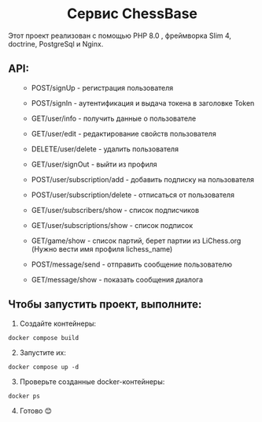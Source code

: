  <h1 align="center">Сервис ChessBase</h1>
  <p>Этот проект реализован с помощью PHP 8.0 , фреймворка Slim 4, doctrine, PostgreSql и Nginx.


<h2>API:</h2>
<ul>

- POST/signUp - регистрация пользователя

- POST/signIn - аутентификация и выдача токена в заголовке Token

- GET/user/info - получить данные о пользователе

- GET/user/edit - редактирование свойств пользователя

- DELETE/user/delete - удалить пользователя

- GET/user/signOut - выйти из профиля

- POST/user/subscription/add - добавить подписку на пользователя

- POST/user/subscription/delete - отписаться от пользователя

- GET/user/subscribers/show - список подписчиков

- GET/user/subscriptions/show - список подписок
  
- GET/game/show - список партий, берет партии из LiChess.org (Нужно вести имя профиля lichess_name)
  
- POST/message/send - отправить сообщение пользователю  
  
- GET/message/show - показать сообщения диалога    
</ul>

<h2>Чтобы запустить проект, выполните:</h2>

 1. Создайте контейнеры:

```docker compose build```

2. Запустите их:

```docker compose up -d```

3. Проверьте созданные docker-контейнеры:

```docker ps```

4. Готово 😊
